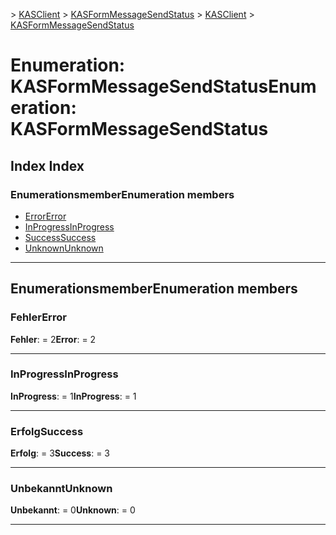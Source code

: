 <span data-ttu-id="75853-101">[](../README.md) > [KASClient](../modules/kasclient.md) > [KASFormMessageSendStatus](../enums/kasclient.kasformmessagesendstatus.md)</span><span class="sxs-lookup"><span data-stu-id="75853-101">[](../README.md) > [KASClient](../modules/kasclient.md) > [KASFormMessageSendStatus](../enums/kasclient.kasformmessagesendstatus.md)</span></span>

# <a name="enumeration-kasformmessagesendstatus"></a><span data-ttu-id="75853-102">Enumeration: KASFormMessageSendStatus</span><span class="sxs-lookup"><span data-stu-id="75853-102">Enumeration: KASFormMessageSendStatus</span></span>

## <a name="index"></a><span data-ttu-id="75853-103">Index </span><span class="sxs-lookup"><span data-stu-id="75853-103">Index</span></span>

### <a name="enumeration-members"></a><span data-ttu-id="75853-104">Enumerationsmember</span><span class="sxs-lookup"><span data-stu-id="75853-104">Enumeration members</span></span>

* [<span data-ttu-id="75853-105">Error</span><span class="sxs-lookup"><span data-stu-id="75853-105">Error</span></span>](kasclient.kasformmessagesendstatus.md#error)
* [<span data-ttu-id="75853-106">InProgress</span><span class="sxs-lookup"><span data-stu-id="75853-106">InProgress</span></span>](kasclient.kasformmessagesendstatus.md#inprogress)
* [<span data-ttu-id="75853-107">Success</span><span class="sxs-lookup"><span data-stu-id="75853-107">Success</span></span>](kasclient.kasformmessagesendstatus.md#success)
* [<span data-ttu-id="75853-108">Unknown</span><span class="sxs-lookup"><span data-stu-id="75853-108">Unknown</span></span>](kasclient.kasformmessagesendstatus.md#unknown)

---

## <a name="enumeration-members"></a><span data-ttu-id="75853-109">Enumerationsmember</span><span class="sxs-lookup"><span data-stu-id="75853-109">Enumeration members</span></span>

<a id="error"></a>

###  <a name="error"></a><span data-ttu-id="75853-110">Fehler</span><span class="sxs-lookup"><span data-stu-id="75853-110">Error</span></span>

<span data-ttu-id="75853-111">**Fehler**: = 2</span><span class="sxs-lookup"><span data-stu-id="75853-111">**Error**:  = 2</span></span>

___

<a id="inprogress"></a>

###  <a name="inprogress"></a><span data-ttu-id="75853-112">InProgress</span><span class="sxs-lookup"><span data-stu-id="75853-112">InProgress</span></span>

<span data-ttu-id="75853-113">**InProgress**: = 1</span><span class="sxs-lookup"><span data-stu-id="75853-113">**InProgress**:  = 1</span></span>

___

<a id="success"></a>

###  <a name="success"></a><span data-ttu-id="75853-114">Erfolg</span><span class="sxs-lookup"><span data-stu-id="75853-114">Success</span></span>

<span data-ttu-id="75853-115">**Erfolg**: = 3</span><span class="sxs-lookup"><span data-stu-id="75853-115">**Success**:  = 3</span></span>

___

<a id="unknown"></a>

###  <a name="unknown"></a><span data-ttu-id="75853-116">Unbekannt</span><span class="sxs-lookup"><span data-stu-id="75853-116">Unknown</span></span>

<span data-ttu-id="75853-117">**Unbekannt**: = 0</span><span class="sxs-lookup"><span data-stu-id="75853-117">**Unknown**:  = 0</span></span>

___

